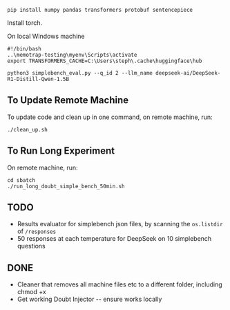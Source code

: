 ```
pip install numpy pandas transformers protobuf sentencepiece
```

Install torch.


On local Windows machine
```
#!/bin/bash
..\memotrap-testing\myenv\Scripts\activate
export TRANSFORMERS_CACHE=C:\Users\steph\.cache\huggingface\hub

python3 simplebench_eval.py --q_id 2 --llm_name deepseek-ai/DeepSeek-R1-Distill-Qwen-1.5B
```

## To Update Remote Machine
To update code and clean up in one command, on remote machine, run:
```
./clean_up.sh
```

## To Run Long Experiment
On remote machine, run:
```
cd sbatch
./run_long_doubt_simple_bench_50min.sh
```



## TODO
- Results evaluator for simplebench json files, by scanning the `os.listdir` of `/responses`
- 50 responses at each temperature for DeepSeek on 10 simplebench questions

## DONE
- Cleaner that removes all machine files etc to a different folder, including chmod +x
- Get working Doubt Injector -- ensure works locally
